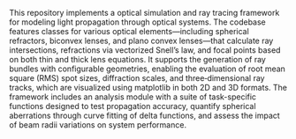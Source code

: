 This repository implements a optical simulation and ray tracing framework for modeling light propagation through optical systems. The codebase features classes for various optical elements—including spherical refractors, biconvex lenses, and plano convex lenses—that calculate ray intersections, refractions via vectorized Snell’s law, and focal points based on both thin and thick lens equations. It supports the generation of ray bundles with configurable geometries, enabling the evaluation of root mean square (RMS) spot sizes, diffraction scales, and three‐dimensional ray tracks, which are visualized using matplotlib in both 2D and 3D formats. The framework includes an analysis module with a suite of task-specific functions designed to test propagation accuracy, quantify spherical aberrations through curve fitting of delta functions, and assess the impact of beam radii variations on system performance.
